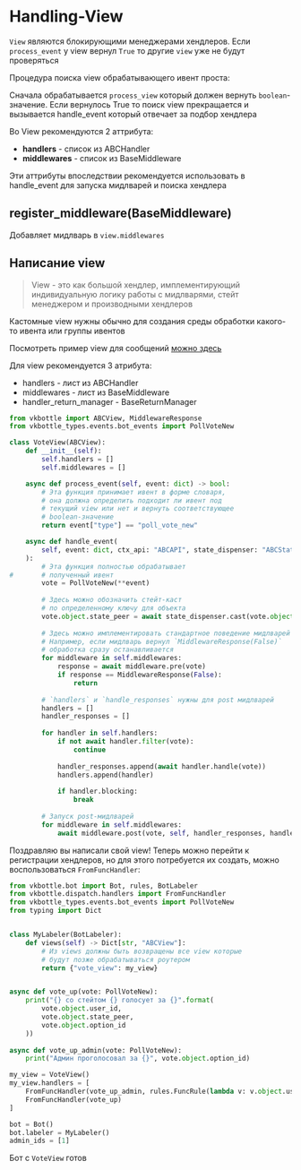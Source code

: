 # Handling-View

`View` являются блокирующими менеджерами хендлеров. Если `process_event` у view вернул `True` то другие `view` уже не будут проверяться

Процедура поиска view обрабатывающего ивент проста:

Сначала обрабатывается `process_view` который должен вернуть `boolean`-значение. Если вернулось True то поиск view прекращается и вызывается handle_event который отвечает за подбор хендлера

Во View рекомендуются 2 аттрибута:

* **handlers** - список из ABCHandler
* **middlewares** - список из BaseMiddleware

Эти аттрибуты впоследствии рекомендуется использовать в handle_event для запуска мидлварей и поиска хендлера

## register_middleware(BaseMiddleware)

Добавляет мидлварь в `view.middlewares`

## Написание view

> View - это как большой хендлер, имплементирующий индивидуальную логику работы с мидлварями, стейт менеджером и производными хендлеров

Кастомные view нужны обычно для создания среды обработки какого-то ивента или группы ивентов

Посмотреть пример view для сообщений [можно здесь](https://github.com/timoniq/vkbottle/blob/master/vkbottle/dispatch/views/bot/message.py)

Для view рекомендуется 3 атрибута:

* handlers - лист из ABCHandler
* middlewares - лист из BaseMiddleware
* handler_return_manager - BaseReturnManager

```python
from vkbottle import ABCView, MiddlewareResponse
from vkbottle_types.events.bot_events import PollVoteNew

class VoteView(ABCView):
    def __init__(self):
        self.handlers = []
        self.middlewares = []

    async def process_event(self, event: dict) -> bool:
        # Эта функция принимает ивент в форме словаря,
        # она должна определить подходит ли ивент под 
        # текущий view или нет и вернуть соответствующее
        # boolean-значение
        return event["type"] == "poll_vote_new"

    async def handle_event(
        self, event: dict, ctx_api: "ABCAPI", state_dispenser: "ABCStateDispenser"
    ):
        # Эта функция полностью обрабатывает
#       # полученный ивент
        vote = PollVoteNew(**event)
        
        # Здесь можно обозначить стейт-каст
        # по определенному ключу для объекта
        vote.object.state_peer = await state_dispenser.cast(vote.object.user_id)
        
        # Здесь можно имплементировать стандартное поведение мидлварей
        # Например, если мидлварь вернул `MiddlewareResponse(False)`
        # обработка сразу останавливается
        for middleware in self.middlewares:
            response = await middleware.pre(vote)
            if response == MiddlewareResponse(False):
                return
        
        # `handlers` и `handle_responses` нужны для post мидлварей
        handlers = []
        handler_responses = []
        
        for handler in self.handlers:
            if not await handler.filter(vote):
                continue
            
            handler_responses.append(await handler.handle(vote))
            handlers.append(handler)
            
            if handler.blocking:
                break
                
        # Запуск post-мидлварей
        for middleware in self.middlewares:
            await middleware.post(vote, self, handler_responses, handlers)
```

Поздравляю вы написали свой view! Теперь можно перейти к регистрации хендлеров, но для этого потребуется их создать, можно воспользоваться `FromFuncHandler`:

```python
from vkbottle.bot import Bot, rules, BotLabeler
from vkbottle.dispatch.handlers import FromFuncHandler
from vkbottle_types.events.bot_events import PollVoteNew
from typing import Dict


class MyLabeler(BotLabeler):
    def views(self) -> Dict[str, "ABCView"]:
        # Из views должны быть возвращены все view которые
        # будут позже обрабатываться роутером
        return {"vote_view": my_view}


async def vote_up(vote: PollVoteNew):
    print("{} со стейтом {} голосует за {}".format(
        vote.object.user_id, 
        vote.object.state_peer, 
        vote.object.option_id
    ))
    
async def vote_up_admin(vote: PollVoteNew):
    print("Админ проголосовал за {}", vote.object.option_id)

my_view = VoteView()
my_view.handlers = [
    FromFuncHandler(vote_up_admin, rules.FuncRule(lambda v: v.object.user_id in admin_ids)),
    FromFuncHandler(vote_up)
]

bot = Bot()
bot.labeler = MyLabeler()
admin_ids = [1]
```

Бот с `VoteView` готов
